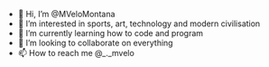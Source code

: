 - 👋 Hi, I’m @MVeloMontana
- 👀 I’m interested in sports, art, technology and modern civilisation
- 🌱 I’m currently learning how to code and program
- 💞️ I’m looking to collaborate on everything
- 📫 How to reach me @_._mvelo

<!---
MVeloMontana/MVeloMontana is a ✨ special ✨ repository because its `README.md` (this file) appears on your GitHub profile.
You can click the Preview link to take a look at your changes.
--->
